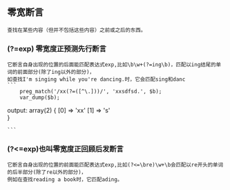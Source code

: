 ## 零宽断言 
	
	查找在某些内容（但并不包括这些内容）之前或之后的东西。

### (?=exp) 零宽度正预测先行断言
	
	它断言自身出现的位置的后面能匹配表达式exp,比如\b\w+(?=ing\b)，匹配以ing结尾的单词的前面部分(除了ing以外的部分)，
	如查找I'm singing while you're dancing.时，它会匹配sing和danc
	```
		preg_match('/xx(?=([^\.]))/', 'xxsdfsd.', $b);
		var_dump($b);
output:
	array(2)
	{
		[0] => 'xx'
		[1] => 's'	
	}	

	```


### (?<=exp)也叫零宽度正回顾后发断言

	它断言自身出现的位置的前面能匹配表达式exp,比如(?<=\bre)\w+\b会匹配以re开头的单词的后半部分(除了re以外的部分)，
	例如在查找reading a book时，它匹配ading。

